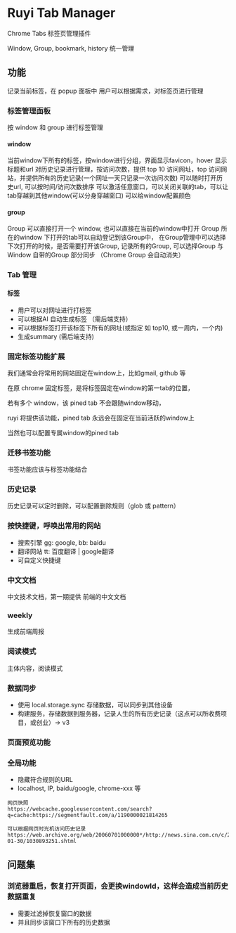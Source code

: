 # Ruyi Tab Manager

Chrome Tabs 标签页管理插件

Window, Group, bookmark, history 统一管理

## 功能

记录当前标签，在 popup 面板中
用户可以根据需求，对标签页进行管理

### 标签管理面板

按 window 和 group 进行标签管理

#### window

当前window下所有的标签，按window进行分组，界面显示favicon，hover 显示标题和url
对历史记录进行管理，按访问次数，提供 top 10 访问网址，top 访问网站，并提供所有的历史记录(一个网址一天只记录一次访问次数)
可以随时打开历史url, 可以按时间/访问次数排序
可以激活任意窗口，可以关闭关联的tab，可以让tab穿越到其他window(可以分身穿越窗口)
可以给window配置颜色

#### group

Group 可以直接打开一个 window, 也可以直接在当前的window中打开
Group 所在的window 下打开的tab可以自动登记到该Group中，
在Group管理中可以选择下次打开的时候，是否需要打开该Group, 记录所有的Group, 
可以选择Group 与 Window 自带的Group 部分同步
（Chrome Group 会自动消失）

### Tab 管理

#### 标签

-   用户可以对网址进行打标签
-   可以根据AI 自动生成标签 （需后端支持）
-   可以根据标签打开该标签下所有的网址(或指定 如 top10, 或一周内，一个内)
-   生成summary (需后端支持)

### 固定标签功能扩展

我们通常会将常用的网站固定在window上，比如gmail, github 等

在原 chrome 固定标签，是将标签固定在window的第一tab的位置，

若有多个 window，该 pined tab 不会跟随window移动，

ruyi 将提供该功能，pined tab 永远会在固定在当前活跃的window上

当然也可以配置专属window的pined tab

### 迁移书签功能

书签功能应该与标签功能结合

### 历史记录

历史记录可以定时删除，可以配置删除规则（glob 或 pattern）

### 按快捷键，呼唤出常用的网站

-   搜索引擎 gg: google, bb: baidu
-   翻译网站 tt: 百度翻译 | google翻译
-   可自定义快捷键

### 中文文档

中文技术文档，第一期提供 前端的中文文档

### weekly

生成前端周报 

### 阅读模式

主体内容，阅读模式 

### 数据同步 

-   使用 local.storage.sync 存储数据，可以同步到其他设备
-   构建服务，存储数据到服务器，记录人生的所有历史记录（这点可以所收费项目，或创业）-> v3

### 页面预览功能

### 全局功能
- 隐藏符合规则的URL
- localhost, IP, baidu/google, chrome-xxx 等

```
网页快照
https://webcache.googleusercontent.com/search?q=cache:https://segmentfault.com/a/1190000021814265

可以根据网页时光机访问历史记录
https://web.archive.org/web/20060701000000*/http://news.sina.com.cn/c/2003-01-30/1030893251.shtml
```


## 问题集 

### 浏览器重启，恢复打开页面，会更换windowId，这样会造成当前历史数据重复

- 需要过滤掉恢复窗口的数据
- 并且同步该窗口下所有的历史数据